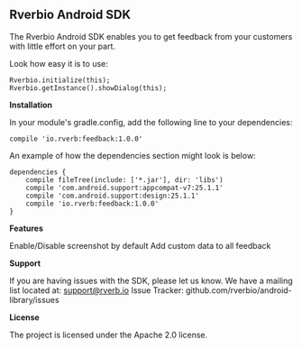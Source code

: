 Rverbio Android SDK
-------------------

The Rverbio Android SDK enables you to get feedback from your customers with little effort on your part. 

Look how easy it is to use:

    Rverbio.initialize(this);
    Rverbio.getInstance().showDialog(this);

**Installation**

In your module's gradle.config, add the following line to your dependencies:
    
    compile 'io.rverb:feedback:1.0.0'
   
An example of how the dependencies section might look is below:

    dependencies {
        compile fileTree(include: ['*.jar'], dir: 'libs')
        compile 'com.android.support:appcompat-v7:25.1.1'
        compile 'com.android.support:design:25.1.1'
        compile 'io.rverb:feedback:1.0.0'
    }

**Features**

Enable/Disable screenshot by default
Add custom data to all feedback

**Support**

If you are having issues with the SDK, please let us know. We have a mailing list located at: support@rverb.io
Issue Tracker: github.com/rverbio/android-library/issues

**License**

The project is licensed under the Apache 2.0 license.
